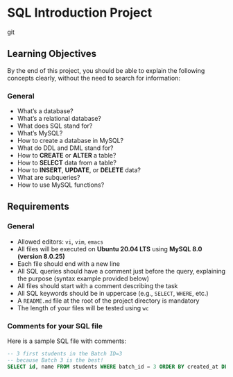# SQL Introduction Project
git 
## Learning Objectives

By the end of this project, you should be able to explain the following concepts clearly, without the need to search for information:

### General
- What’s a database?
- What’s a relational database?
- What does SQL stand for?
- What’s MySQL?
- How to create a database in MySQL?
- What do DDL and DML stand for?
- How to **CREATE** or **ALTER** a table?
- How to **SELECT** data from a table?
- How to **INSERT**, **UPDATE**, or **DELETE** data?
- What are subqueries?
- How to use MySQL functions?

## Requirements

### General
- Allowed editors: `vi`, `vim`, `emacs`
- All files will be executed on **Ubuntu 20.04 LTS** using **MySQL 8.0 (version 8.0.25)**
- Each file should end with a new line
- All SQL queries should have a comment just before the query, explaining the purpose (syntax example provided below)
- All files should start with a comment describing the task
- All SQL keywords should be in uppercase (e.g., `SELECT`, `WHERE`, etc.)
- A `README.md` file at the root of the project directory is mandatory
- The length of your files will be tested using `wc`

### Comments for your SQL file
Here is a sample SQL file with comments:

```sql
-- 3 first students in the Batch ID=3
-- because Batch 3 is the best!
SELECT id, name FROM students WHERE batch_id = 3 ORDER BY created_at DESC LIMIT 3;